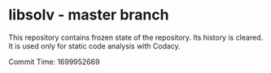 # libsolv - master branch

This repository contains frozen state of the repository.
Its history is cleared. It is used only for static code
analysis with Codacy.

Commit Time: 1699952669
